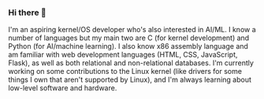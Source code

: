 ### Hi there 👋

<!--
**nyarosu/nyarosu** is a ✨ _special_ ✨ repository because its `README.md` (this file) appears on your GitHub profile.

Here are some ideas to get you started:

- 🔭 I’m currently working on ...
- 🌱 I’m currently learning ...
- 👯 I’m looking to collaborate on ...
- 🤔 I’m looking for help with ...
- 💬 Ask me about ...
- 📫 How to reach me: ...
- 😄 Pronouns: ...
- ⚡ Fun fact: ...
-->
I'm an aspiring kernel/OS developer who's also interested in AI/ML. I know a number of languages but my main two are C (for kernel development) and Python (for AI/machine learning). I also know x86 assembly language and am familiar with web development languages (HTML, CSS, JavaScript, Flask), as well as both relational and non-relational databases. I'm currently working on some contributions to the Linux kernel (like drivers for some things I own that aren't supported by Linux), and I'm always learning about low-level software and hardware.
